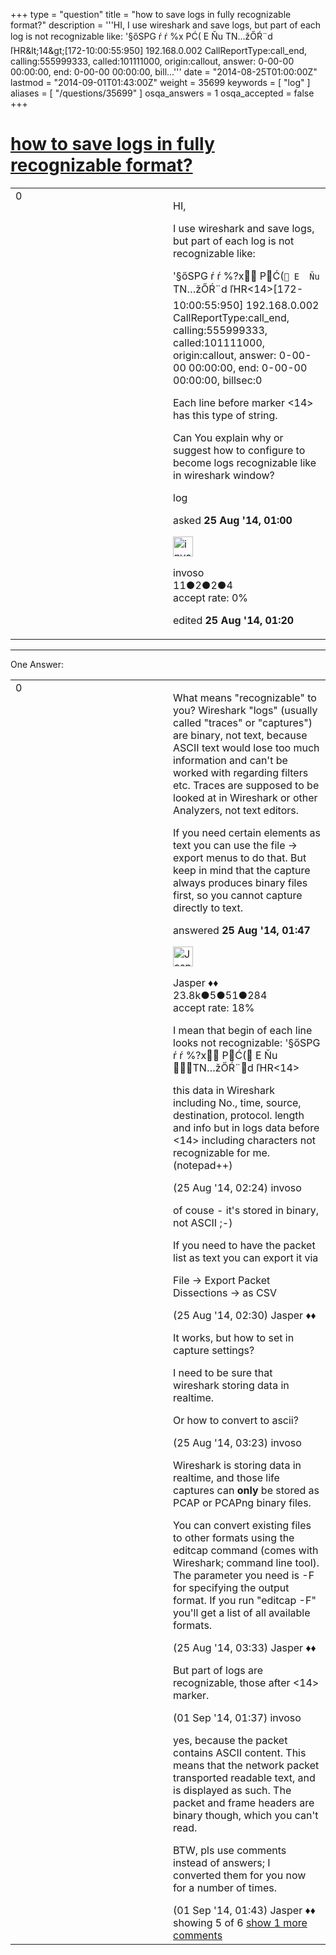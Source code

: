 +++
type = "question"
title = "how to save logs in fully recognizable format?"
description = '''HI, I use wireshark and save logs, but part of each log is not recognizable like: &#x27;§őSPG ŕ ŕ %x PĆ( E Ňu TN…žŐŔ¨d ľHR&amp;lt;14&amp;gt;[172-10:00:55:950] 192.168.0.002 CallReportType:call_end, calling:555999333, called:101111000, origin:callout, answer: 0-00-00 00:00:00, end: 0-00-00 00:00:00, bill...'''
date = "2014-08-25T01:00:00Z"
lastmod = "2014-09-01T01:43:00Z"
weight = 35699
keywords = [ "log" ]
aliases = [ "/questions/35699" ]
osqa_answers = 1
osqa_accepted = false
+++

<div class="headNormal">

# [how to save logs in fully recognizable format?](/questions/35699/how-to-save-logs-in-fully-recognizable-format)

</div>

<div id="main-body">

<div id="askform">

<table id="question-table" style="width:100%;"><colgroup><col style="width: 50%" /><col style="width: 50%" /></colgroup><tbody><tr class="odd"><td style="width: 30px; vertical-align: top"><div class="vote-buttons"><span id="post-35699-upvote" class="ajax-command post-vote up" rel="nofollow" title="I like this post (click again to cancel)"> </span><div id="post-35699-score" class="post-score" title="current number of votes">0</div><span id="post-35699-downvote" class="ajax-command post-vote down" rel="nofollow" title="I dont like this post (click again to cancel)"> </span> <span id="favorite-mark" class="ajax-command favorite-mark" rel="nofollow" title="mark/unmark this question as favorite (click again to cancel)"> </span><div id="favorite-count" class="favorite-count"></div></div></td><td><div id="item-right"><div class="question-body"><p>HI,</p><p>I use wireshark and save logs, but part of each log is not recognizable like:</p><p>'§őSPG ŕ ŕ %?x PĆ(<code> E  Ňu</code> TN…žŐŔ¨d ľHR&lt;14&gt;[172-10:00:55:950] 192.168.0.002 CallReportType:call_end, calling:555999333, called:101111000, origin:callout, answer: 0-00-00 00:00:00, end: 0-00-00 00:00:00, billsec:0</p><p>Each line before marker &lt;14&gt; has this type of string.</p><p>Can You explain why or suggest how to configure to become logs recognizable like in wireshark window?</p></div><div id="question-tags" class="tags-container tags"><span class="post-tag tag-link-log" rel="tag" title="see questions tagged &#39;log&#39;">log</span></div><div id="question-controls" class="post-controls"></div><div class="post-update-info-container"><div class="post-update-info post-update-info-user"><p>asked <strong>25 Aug '14, 01:00</strong></p><img src="https://secure.gravatar.com/avatar/3690418a10f47a981a8999ff8bab8a9d?s=32&amp;d=identicon&amp;r=g" class="gravatar" width="32" height="32" alt="invoso&#39;s gravatar image" /><p><span>invoso</span><br />
<span class="score" title="11 reputation points">11</span><span title="2 badges"><span class="badge1">●</span><span class="badgecount">2</span></span><span title="2 badges"><span class="silver">●</span><span class="badgecount">2</span></span><span title="4 badges"><span class="bronze">●</span><span class="badgecount">4</span></span><br />
<span class="accept_rate" title="Rate of the user&#39;s accepted answers">accept rate:</span> <span title="invoso has no accepted answers">0%</span></p></div><div class="post-update-info post-update-info-edited"><p><span> edited <strong>25 Aug '14, 01:20</strong> </span></p></div></div><div id="comments-container-35699" class="comments-container"></div><div id="comment-tools-35699" class="comment-tools"></div><div class="clear"></div><div id="comment-35699-form-container" class="comment-form-container"></div><div class="clear"></div></div></td></tr></tbody></table>

------------------------------------------------------------------------

<div class="tabBar">

<span id="sort-top"></span>

<div class="headQuestions">

One Answer:

</div>

</div>

<span id="35700"></span>

<div id="answer-container-35700" class="answer">

<table style="width:100%;"><colgroup><col style="width: 50%" /><col style="width: 50%" /></colgroup><tbody><tr class="odd"><td style="width: 30px; vertical-align: top"><div class="vote-buttons"><span id="post-35700-upvote" class="ajax-command post-vote up" rel="nofollow" title="I like this post (click again to cancel)"> </span><div id="post-35700-score" class="post-score" title="current number of votes">0</div><span id="post-35700-downvote" class="ajax-command post-vote down" rel="nofollow" title="I dont like this post (click again to cancel)"> </span></div></td><td><div class="item-right"><div class="answer-body"><p>What means "recognizable" to you? Wireshark "logs" (usually called "traces" or "captures") are binary, not text, because ASCII text would lose too much information and can't be worked with regarding filters etc. Traces are supposed to be looked at in Wireshark or other Analyzers, not text editors.</p><p>If you need certain elements as text you can use the file -&gt; export menus to do that. But keep in mind that the capture always produces binary files first, so you cannot capture directly to text.</p></div><div class="answer-controls post-controls"></div><div class="post-update-info-container"><div class="post-update-info post-update-info-user"><p>answered <strong>25 Aug '14, 01:47</strong></p><img src="https://secure.gravatar.com/avatar/c578ba2967741f25aebd6afef702f432?s=32&amp;d=identicon&amp;r=g" class="gravatar" width="32" height="32" alt="Jasper&#39;s gravatar image" /><p><span>Jasper ♦♦</span><br />
<span class="score" title="23806 reputation points"><span>23.8k</span></span><span title="5 badges"><span class="badge1">●</span><span class="badgecount">5</span></span><span title="51 badges"><span class="silver">●</span><span class="badgecount">51</span></span><span title="284 badges"><span class="bronze">●</span><span class="badgecount">284</span></span><br />
<span class="accept_rate" title="Rate of the user&#39;s accepted answers">accept rate:</span> <span title="Jasper has 263 accepted answers">18%</span></p></div></div><div id="comments-container-35700" class="comments-container"><span id="35702"></span><div id="comment-35702" class="comment"><div id="post-35702-score" class="comment-score"></div><div class="comment-text"><p>I mean that begin of each line looks not recognizable: '§őSPG ŕ ŕ %?x PĆ( E Ňu TN…žŐŔ¨d ľHR&lt;14&gt;</p><p>this data in Wireshark including No., time, source, destination, protocol. length and info but in logs data before &lt;14&gt; including characters not recognizable for me. (notepad++)</p></div><div id="comment-35702-info" class="comment-info"><span class="comment-age">(25 Aug '14, 02:24)</span> <span class="comment-user userinfo">invoso</span></div></div><span id="35703"></span><div id="comment-35703" class="comment"><div id="post-35703-score" class="comment-score"></div><div class="comment-text"><p>of couse - it's stored in binary, not ASCII ;-)</p><p>If you need to have the packet list as text you can export it via</p><p>File -&gt; Export Packet Dissections -&gt; as CSV</p></div><div id="comment-35703-info" class="comment-info"><span class="comment-age">(25 Aug '14, 02:30)</span> <span class="comment-user userinfo">Jasper ♦♦</span></div></div><span id="35704"></span><div id="comment-35704" class="comment"><div id="post-35704-score" class="comment-score"></div><div class="comment-text"><p>It works, but how to set in capture settings?</p><p>I need to be sure that wireshark storing data in realtime.</p><p>Or how to convert to ascii?</p></div><div id="comment-35704-info" class="comment-info"><span class="comment-age">(25 Aug '14, 03:23)</span> <span class="comment-user userinfo">invoso</span></div></div><span id="35705"></span><div id="comment-35705" class="comment"><div id="post-35705-score" class="comment-score"></div><div class="comment-text"><p>Wireshark is storing data in realtime, and those life captures can <strong>only</strong> be stored as PCAP or PCAPng binary files.</p><p>You can convert existing files to other formats using the editcap command (comes with Wireshark; command line tool). The parameter you need is -F for specifying the output format. If you run "editcap -F" you'll get a list of all available formats.</p></div><div id="comment-35705-info" class="comment-info"><span class="comment-age">(25 Aug '14, 03:33)</span> <span class="comment-user userinfo">Jasper ♦♦</span></div></div><span id="35899"></span><div id="comment-35899" class="comment"><div id="post-35899-score" class="comment-score"></div><div class="comment-text"><p>But part of logs are recognizable, those after &lt;14&gt; marker.</p></div><div id="comment-35899-info" class="comment-info"><span class="comment-age">(01 Sep '14, 01:37)</span> <span class="comment-user userinfo">invoso</span></div></div><span id="35900"></span><div id="comment-35900" class="comment not_top_scorer"><div id="post-35900-score" class="comment-score"></div><div class="comment-text"><p>yes, because the packet contains ASCII content. This means that the network packet transported readable text, and is displayed as such. The packet and frame headers are binary though, which you can't read.</p><p>BTW, pls use comments instead of answers; I converted them for you now for a number of times.</p></div><div id="comment-35900-info" class="comment-info"><span class="comment-age">(01 Sep '14, 01:43)</span> <span class="comment-user userinfo">Jasper ♦♦</span></div></div></div><div id="comment-tools-35700" class="comment-tools"><span class="comments-showing"> showing 5 of 6 </span> <a href="#" class="show-all-comments-link">show 1 more comments</a></div><div class="clear"></div><div id="comment-35700-form-container" class="comment-form-container"></div><div class="clear"></div></div></td></tr></tbody></table>

</div>

<div class="paginator-container-left">

</div>

</div>

</div>

